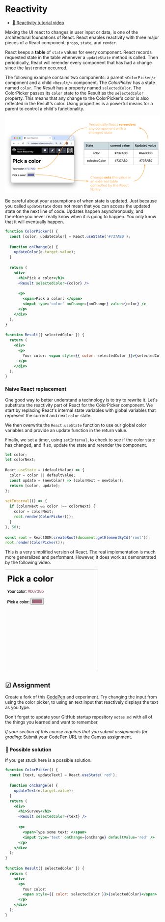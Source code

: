 # Reactivity

- [🎥 Reactivity tutorial video](https://youtu.be/xmH_DJF7kOQ)

Making the UI react to changes in user input or data, is one of the architectural foundations of React. React enables reactivity with three major pieces of a React component: `props`, `state`, and `render`.

React keeps a **table** of `state` values for every component. React records requested state in the table whenever a `updateState` method is called. Then periodically, React will rerender every component that has had a change since the last render occurred.

The following example contains two components: a parent `<ColorPicker/>` component and a child `<Result/>` component. The _ColorPicker_ has a state named `color`. The _Result_ has a property named `selectedColor`. The ColorPicker passes its `color` state to the Result as the `selectedColor` property. This means that any change to the ColorPicker's color is also reflected in the Result's color. Using properties is a powerful means for a parent to control a child's functionality.

![alt text](reactivityTable.png)

Be careful about your assumptions of when state is updated. Just because you called `updateState` does not mean that you can access the updated state on the next line of code. Updates happen asynchronously, and therefore you never really know when it is going to happen. You only know that it will eventually happen.

```jsx
function ColorPicker() {
  const [color, updateColor] = React.useState('#737AB0');

  function onChange(e) {
    updateColor(e.target.value);
  }

  return (
    <div>
      <h1>Pick a color</h1>
      <Result selectedColor={color} />

      <p>
        <span>Pick a color: </span>
        <input type='color' onChange={onChange} value={color} />
      </p>
    </div>
  );
}

function Result({ selectedColor }) {
  return (
    <div>
      <p>
        Your color: <span style={{ color: selectedColor }}>{selectedColor}</span>
      </p>
    </div>
  );
}
```

### Naive React replacement

One good way to better understand a technology is to try to rewrite it. Let's substitute the reactivity part of React for the ColorPicker component. We start by replacing React's internal state variables with global variables that represent the current and next `color` state.

We then overwrite the `React.useState` function to use our global color variables and provide an update function in the return value.

Finally, we set a timer, using `setInterval`, to check to see if the color state has changed, and if so, update the state and rerender the component.

```js
let color;
let colorNext;

React.useState = (defaultValue) => {
  color = color || defaultValue;
  const update = (newColor) => (colorNext = newColor);
  return [color, update];
};

setInterval(() => {
  if (colorNext && color !== colorNext) {
    color = colorNext;
    root.render(ColorPicker());
  }
}, 50);

const root = ReactDOM.createRoot(document.getElementById('root'));
root.render(ColorPicker());
```

This is a very simplified version of React. The real implementation is much more generalized and performant. However, it does work as demonstrated by the following video.

![Color picker](colorPicker.gif)

## ☑ Assignment

Create a fork of this [CodePen](https://codepen.io/leesjensen/pen/NWzYzXE) and experiment. Try changing the input from using the color picker, to using an text input that reactively displays the text as you type.

Don't forget to update your GitHub startup repository `notes.md` with all of the things you learned and want to remember.

_If your section of this course requires that you submit assignments for grading_: Submit your CodePen URL to the Canvas assignment.

### 🧧 Possible solution

If you get stuck here is a possible solution.

```jsx
function ColorPicker() {
  const [text, updateText] = React.useState('red');

  function onChange(e) {
    updateText(e.target.value);
  }
  return (
    <div>
      <h1>Survey</h1>
      <Result selectedColor={text} />

      <p>
        <span>Type some text: </span>
        <input type='text' onChange={onChange} defaultValue='red' />
      </p>
    </div>
  );
}

function Result({ selectedColor }) {
  return (
    <div>
      <p>
        Your color:
        <span style={{ color: selectedColor }}>{selectedColor}</span>
      </p>
    </div>
  );
}
```
